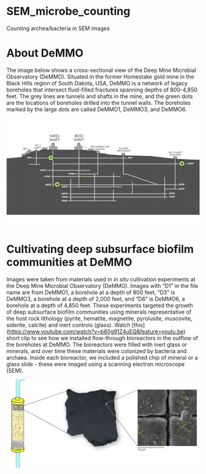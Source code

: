 # SEM_microbe_counting
Counting archea/bacteria in SEM images


# About DeMMO 
The image below shows a cross-sectional view of the Deep Mine Microbial Observatory (DeMMO). Situated in the former Homestake gold mine in the Black Hills region of South Dakota, USA, DeMMO is a network of legacy boreholes that intersect fluid-filled fractures spanning depths of 800-4,850 feet. The grey lines are tunnels and shafts in the mine, and the green dots are the locations of boreholes drilled into the tunnel walls. The boreholes marked by the large dots are called DeMMO1, DeMMO3, and DeMMO6.

![alt text](https://github.com/ACiDS-NU/SEM_microbe_counting/blob/master/DeMMO.png "DeMMO Map")

# Cultivating deep subsurface biofilm communities at DeMMO
Images were taken from materials used in *in situ* cultivation experiments at the Deep Mine Microbial Observatory (DeMMO).  Images with “D1” in the file name are from DeMMO1, a borehole at a depth of 800 feet, “D3” is DeMMO3, a borehole at a depth of 2,000 feet, and “D6” is DeMMO6, a borehole at a depth of 4,850 feet. These experiments targeted the growth of deep subsurface biofilm communities using minerals representative of the host rock lithology (pyrite, hematite, magnetite, pyrolusite, muscovite, siderite, calcite) and inert controls (glass). Watch [this] (https://www.youtube.com/watch?v=b80g91Z4uEQ&feature=youtu.be) short clip to see how we installed flow-through bioreactors in the outflow of the boreholes at DeMMO. The bioreactors were filled with inert glass or minerals, and over time these materials were colonized by bacteria and archaea. Inside each bioreactor, we included a polished chip of mineral or a glass slide - these were imaged using a scanning electron microscope (SEM). 

![alt text](https://github.com/ACiDS-NU/SEM_microbe_counting/blob/master/experiment-01.png "Experiment Design")
